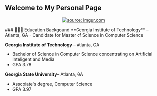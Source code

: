 ## Welcome to My Personal Page
<dr>
</dr>
<p align="center">
<a href="https://imgur.com/8Omb1vx"><img src="https://i.imgur.com/8Omb1vx.png" title="source: imgur.com" /></a>
</p>
### 👨🏻‍🎓 Education Backgound  
**Georgia Institute of Technology** – Atlanta, GA
- Candidate for Master of Science in Computer Science

**Georgia Institute of Technology** – Atlanta, GA
- Bachelor of Science in Computer Science concentrating on Artificial Inteligent and Media
- GPA 3.78

**Georgia State University**– Atlanta, GA
- Asscoiate's degree, Computer Science
- GPA 3.97

